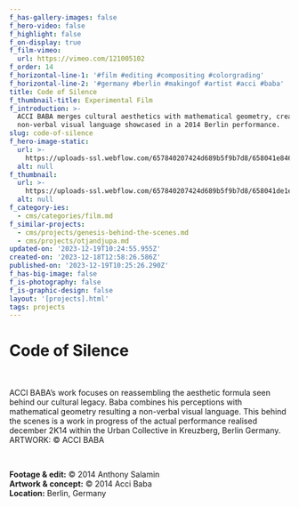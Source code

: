 ```yaml
---
f_has-gallery-images: false
f_hero-video: false
f_highlight: false
f_on-display: true
f_film-vimeo:
  url: https://vimeo.com/121005102
f_order: 14
f_horizontal-line-1: '#film #editing #compositing #colorgrading'
f_horizontal-line-2: '#germany #berlin #makingof #artist #acci #baba'
title: Code of Silence
f_thumbnail-title: Experimental Film
f_introduction: >-
  ACCI BABA merges cultural aesthetics with mathematical geometry, creating a
  non-verbal visual language showcased in a 2014 Berlin performance.
slug: code-of-silence
f_hero-image-static:
  url: >-
    https://uploads-ssl.webflow.com/657840207424d689b5f9b7d8/658041e846fa2dba9cc99b67_hero.jpg
  alt: null
f_thumbnail:
  url: >-
    https://uploads-ssl.webflow.com/657840207424d689b5f9b7d8/658041de1e4456cfd61742ac_thumbnail.jpg
  alt: null
f_category-ies:
  - cms/categories/film.md
f_similar-projects:
  - cms/projects/genesis-behind-the-scenes.md
  - cms/projects/otjandjupa.md
updated-on: '2023-12-19T10:24:55.955Z'
created-on: '2023-12-18T12:58:26.586Z'
published-on: '2023-12-19T10:25:26.290Z'
f_has-big-image: false
f_is-photography: false
f_is-graphic-design: false
layout: '[projects].html'
tags: projects
---
```


Code of Silence
===============

‍

ACCI BABA’s work focuses on reassembling the aesthetic formula seen behind our cultural legacy. Baba combines his perceptions with mathematical geometry resulting a non-verbal visual language. This behind the scenes is a work in progress of the actual performance realised december 2K14 within the Urban Collective in Kreuzberg, Berlin Germany. ARTWORK: © ACCI BABA

‍  

**Footage & edit:** © 2014 Anthony Salamin  
**Artwork & concept:** © 2014 Acci Baba  
**Location:** Berlin, Germany
